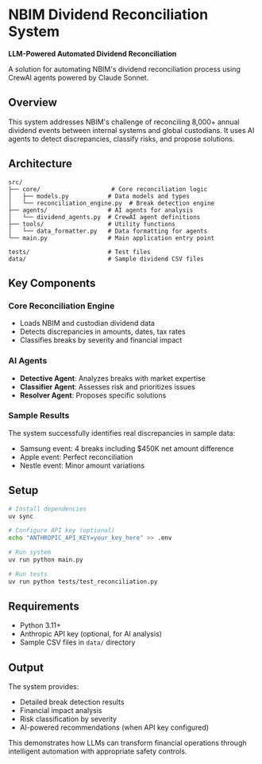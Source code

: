 # NBIM Dividend Reconciliation System

**LLM-Powered Automated Dividend Reconciliation**

A solution for automating NBIM's dividend reconciliation process using CrewAI agents powered by Claude Sonnet.

## Overview

This system addresses NBIM's challenge of reconciling 8,000+ annual dividend events between internal systems and global custodians. It uses AI agents to detect discrepancies, classify risks, and propose solutions.

## Architecture

```
src/
├── core/                    # Core reconciliation logic
│   ├── models.py           # Data models and types
│   └── reconciliation_engine.py  # Break detection engine
├── agents/                 # AI agents for analysis
│   └── dividend_agents.py  # CrewAI agent definitions
├── tools/                  # Utility functions
│   └── data_formatter.py   # Data formatting for agents
└── main.py                 # Main application entry point

tests/                      # Test files
data/                       # Sample dividend CSV files
```

## Key Components

### Core Reconciliation Engine
- Loads NBIM and custodian dividend data
- Detects discrepancies in amounts, dates, tax rates
- Classifies breaks by severity and financial impact

### AI Agents
- **Detective Agent**: Analyzes breaks with market expertise
- **Classifier Agent**: Assesses risk and prioritizes issues  
- **Resolver Agent**: Proposes specific solutions

### Sample Results
The system successfully identifies real discrepancies in sample data:
- Samsung event: 4 breaks including $450K net amount difference
- Apple event: Perfect reconciliation 
- Nestle event: Minor amount variations

## Setup

```bash
# Install dependencies
uv sync

# Configure API key (optional)
echo "ANTHROPIC_API_KEY=your_key_here" >> .env

# Run system
uv run python main.py

# Run tests  
uv run python tests/test_reconciliation.py
```

## Requirements

- Python 3.11+
- Anthropic API key (optional, for AI analysis)
- Sample CSV files in `data/` directory

## Output

The system provides:
- Detailed break detection results
- Financial impact analysis
- Risk classification by severity
- AI-powered recommendations (when API key configured)

This demonstrates how LLMs can transform financial operations through intelligent automation with appropriate safety controls.